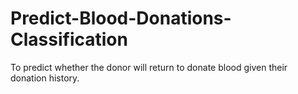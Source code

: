 # Predict-Blood-Donations-Classification
To predict whether the donor will return to donate blood given their donation history.
